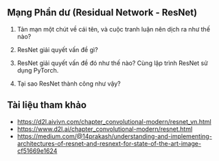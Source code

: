 ## Mạng Phần dư (Residual Network - ResNet)

1. Tản mạn một chút về cái tên, và cuộc tranh luận nên dịch ra như thế nào?

2. ResNet giải quyết vấn đề gì?

3. ResNet giải quyết vấn đề đó như thế nào? Cùng lập trình ResNet sử dụng PyTorch.

4. Tại sao ResNet thành công như vậy?


## Tài liệu tham khảo
- https://d2l.aivivn.com/chapter_convolutional-modern/resnet_vn.html
- https://www.d2l.ai/chapter_convolutional-modern/resnet.html
- https://medium.com/@14prakash/understanding-and-implementing-architectures-of-resnet-and-resnext-for-state-of-the-art-image-cf51669e1624
